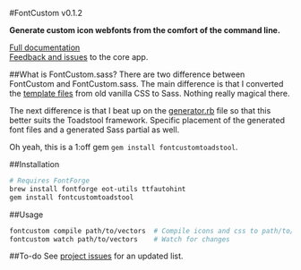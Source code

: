 #FontCustom v0.1.2

**Generate custom icon webfonts from the comfort of the command line.**

[Full documentation](http://endtwist.github.com/fontcustom/)<br/>
[Feedback and issues](https://github.com/endtwist/fontcustom/issues) to the core app. 


##What is FontCustom.sass?
There are two difference between FontCustom and FontCustom.sass. The main difference is that I converted the [template files](http://goo.gl/GZ53q) from old vanilla CSS to Sass. Nothing really magical there.

The next difference is that I beat up on the [generator.rb](http://goo.gl/IGZi0) file so that this better suits the Toadstool framework. Specific placement of the generated font files and a generated Sass partial as well.

Oh yeah, this is a 1:off gem `gem install fontcustomtoadstool`. 

##Installation
```sh
# Requires FontForge
brew install fontforge eot-utils ttfautohint
gem install fontcustomtoadstool
```

##Usage
```sh
fontcustom compile path/to/vectors  # Compile icons and css to path/to/fontcustom/*
fontcustom watch path/to/vectors    # Watch for changes
```

##To-do
See [project issues](http://goo.gl/RfCKl) for an updated list.